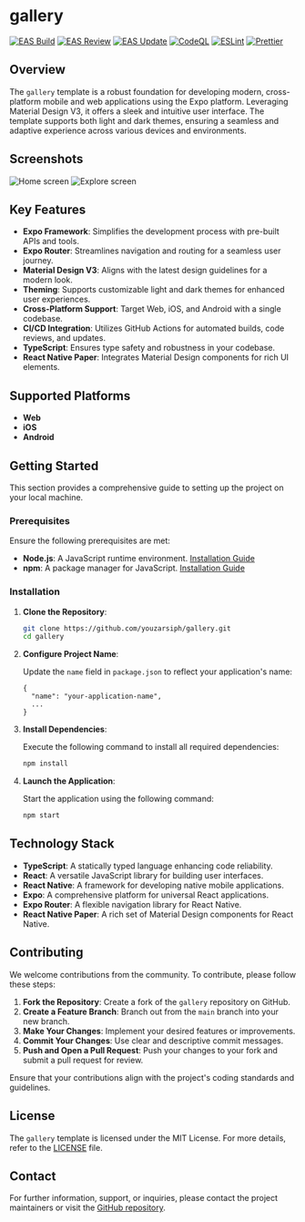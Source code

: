 # gallery

[![EAS Build](https://github.com/youzarsiph/gallery/actions/workflows/eas-build.yml/badge.svg)](https://github.com/youzarsiph/gallery/actions/workflows/eas-build.yml)
[![EAS Review](https://github.com/youzarsiph/gallery/actions/workflows/eas-reviews.yml/badge.svg)](https://github.com/youzarsiph/gallery/actions/workflows/eas-reviews.yml)
[![EAS Update](https://github.com/youzarsiph/gallery/actions/workflows/eas-update.yml/badge.svg)](https://github.com/youzarsiph/gallery/actions/workflows/eas-update.yml)
[![CodeQL](https://github.com/youzarsiph/gallery/actions/workflows/codeql.yml/badge.svg)](https://github.com/youzarsiph/gallery/actions/workflows/codeql.yml)
[![ESLint](https://github.com/youzarsiph/gallery/actions/workflows/eslint.yml/badge.svg)](https://github.com/youzarsiph/gallery/actions/workflows/eslint.yml)
[![Prettier](https://github.com/youzarsiph/gallery/actions/workflows/prettier.yml/badge.svg)](https://github.com/youzarsiph/gallery/actions/workflows/prettier.yml)

## Overview

The `gallery` template is a robust foundation for developing modern, cross-platform mobile and web applications using the Expo platform. Leveraging Material Design V3, it offers a sleek and intuitive user interface. The template supports both light and dark themes, ensuring a seamless and adaptive experience across various devices and environments.

## Screenshots

![Home screen](assets/screenshots/home.png)
![Explore screen](assets/screenshots/explore.png)

## Key Features

- **Expo Framework**: Simplifies the development process with pre-built APIs and tools.
- **Expo Router**: Streamlines navigation and routing for a seamless user journey.
- **Material Design V3**: Aligns with the latest design guidelines for a modern look.
- **Theming**: Supports customizable light and dark themes for enhanced user experiences.
- **Cross-Platform Support**: Target Web, iOS, and Android with a single codebase.
- **CI/CD Integration**: Utilizes GitHub Actions for automated builds, code reviews, and updates.
- **TypeScript**: Ensures type safety and robustness in your codebase.
- **React Native Paper**: Integrates Material Design components for rich UI elements.

## Supported Platforms

- **Web**
- **iOS**
- **Android**

## Getting Started

This section provides a comprehensive guide to setting up the project on your local machine.

### Prerequisites

Ensure the following prerequisites are met:

- **Node.js**: A JavaScript runtime environment. [Installation Guide](https://nodejs.org/en/download/)
- **npm**: A package manager for JavaScript. [Installation Guide](https://docs.npmjs.com/downloading-and-installing-node-js-and-npm)

### Installation

1. **Clone the Repository**:

   ```bash
   git clone https://github.com/youzarsiph/gallery.git
   cd gallery
   ```

2. **Configure Project Name**:

   Update the `name` field in `package.json` to reflect your application's name:

   ```jsonc
   {
     "name": "your-application-name",
     ...
   }
   ```

3. **Install Dependencies**:

   Execute the following command to install all required dependencies:

   ```bash
   npm install
   ```

4. **Launch the Application**:

   Start the application using the following command:

   ```bash
   npm start
   ```

## Technology Stack

- **TypeScript**: A statically typed language enhancing code reliability.
- **React**: A versatile JavaScript library for building user interfaces.
- **React Native**: A framework for developing native mobile applications.
- **Expo**: A comprehensive platform for universal React applications.
- **Expo Router**: A flexible navigation library for React Native.
- **React Native Paper**: A rich set of Material Design components for React Native.

## Contributing

We welcome contributions from the community. To contribute, please follow these steps:

1. **Fork the Repository**: Create a fork of the `gallery` repository on GitHub.
2. **Create a Feature Branch**: Branch out from the `main` branch into your new branch.
3. **Make Your Changes**: Implement your desired features or improvements.
4. **Commit Your Changes**: Use clear and descriptive commit messages.
5. **Push and Open a Pull Request**: Push your changes to your fork and submit a pull request for review.

Ensure that your contributions align with the project's coding standards and guidelines.

## License

The `gallery` template is licensed under the MIT License. For more details, refer to the [LICENSE](LICENSE) file.

## Contact

For further information, support, or inquiries, please contact the project maintainers or visit the [GitHub repository](https://github.com/youzarsiph/gallery).

